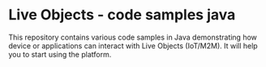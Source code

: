# Live Objects - code samples java
This repository contains various code samples in Java demonstrating how device or applications can interact with Live Objects (IoT/M2M). It will help you to start using the platform.
